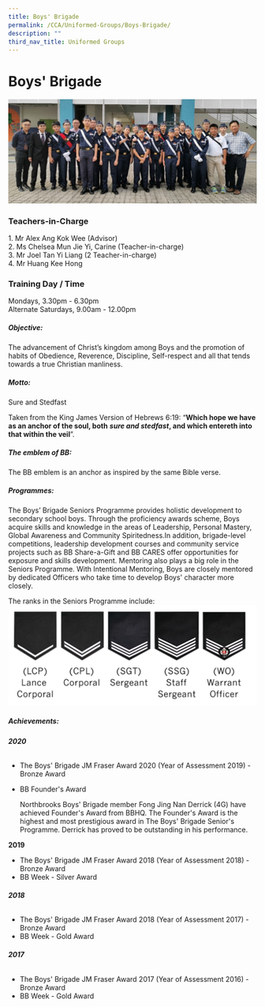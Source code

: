 ```yaml
---
title: Boys' Brigade
permalink: /CCA/Uniformed-Groups/Boys-Brigade/
description: ""
third_nav_title: Uniformed Groups
---
```

Boys' Brigade
=============

![](/images/2021_BB_Cover.jpeg)

### Teachers-in-Charge

1\. Mr Alex Ang Kok Wee (Advisor) <br>
2\. Ms Chelsea Mun Jie Yi, Carine (Teacher-in-charge) <br>
3\. Mr Joel Tan Yi Liang (2 Teacher-in-charge) <br>
4\. Mr Huang Kee Hong


### Training Day / Time


Mondays, 3.30pm - 6.30pm  
Alternate Saturdays, 9.00am - 12.00pm

##### Objective:

 

The advancement of Christ’s kingdom among Boys and the promotion of habits of Obedience, Reverence, Discipline, Self-respect and all that tends towards a true Christian manliness.  

  

##### Motto:

  

Sure and Stedfast

Taken from the King James Version of Hebrews 6:19: “**Which hope we have as an anchor of the soul, both** _**sure and stedfast**_**, and which entereth into that within the veil**”.

##### **The emblem of BB:**


The BB emblem is an anchor as inspired by the same Bible verse.

##### Programmes:

  

The Boys’ Brigade Seniors Programme provides holistic development to secondary school boys. Through the proficiency awards scheme, Boys acquire skills and knowledge in the areas of Leadership, Personal Mastery, Global Awareness and Community Spiritedness.In addition, brigade-level competitions, leadership development courses and community service projects such as BB Share-a-Gift and BB CARES offer opportunities for exposure and skills development. Mentoring also plays a big role in the Seniors Programme. With Intentional Mentoring, Boys are closely mentored by dedicated Officers who take time to develop Boys' character more closely.

The ranks in the Seniors Programme include:
![](/images/2021_BB_Rank.png)

##### Achievements:

  

###### **2020**



*   The Boys' Brigade JM Fraser Award 2020 (Year of Assessment 2019) - Bronze Award
*   BB Founder's Award   
    
    Northbrooks Boys' Brigade member Fong Jing Nan Derrick (4G) have achieved Founder's Award from BBHQ. The Founder's Award is the highest and most prestigious award in The Boys' Brigade Senior's Programme. Derrick has proved to be outstanding in his performance.
    

**2019**



*   The Boys' Brigade JM Fraser Award 2018 (Year of Assessment 2018) - Bronze Award
*   BB Week - Silver Award

###### **2018**


*   The Boys' Brigade JM Fraser Award 2018 (Year of Assessment 2017) - Bronze Award
*   BB Week - Gold Award



###### **2017**



*   The Boys' Brigade JM Fraser Award 2017 (Year of Assessment 2016) - Bronze Award
*   BB Week - Gold Award
